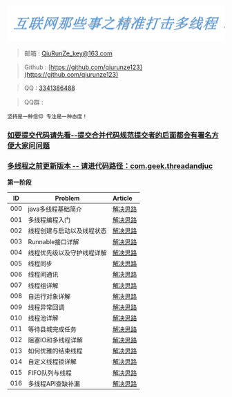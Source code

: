 ![互联网 Java 多线程那些事](https://raw.githubusercontent.com/qiurunze123/imageall/master/thread100.png)

> 邮箱 : [QiuRunZe_key@163.com](QiuRunZe_key@163.com)

> Github : [https://github.com/qiurunze123](https://github.com/qiurunze123)

> QQ : [3341386488](3341386488)

> QQ群 :

    坚持是一种信仰 专注是一种态度！
    
###  [如要提交代码请先看--提交合并代码规范提交者的后面都会有署名方便大家问问题](/docs/code-criterion.md)
###  [多线程之前更新版本 -- 请进代码路径：com.geek.threadandjuc](/docs/thread-base-1.md)


**第一阶段**

| ID | Problem  | Article | 
| --- | ---   | :--- |
| 000 |java多线程基础简介 | [解决思路](/docs/thread-base-2.md) |
| 001 |多线程编程入门| [解决思路](/docs/thread-base-2.md) |
| 002 |线程创建与启动以及线程状态 | [解决思路](/docs/thread-base-2.md) |
| 003 |Runnable接口详解 | [解决思路](/docs/thread-base-2.md) |
| 004 |线程优先级以及守护线程详解 | [解决思路](/docs/thread-base-2.md) |
| 005 |线程同步 | [解决思路](/docs/thread-base-2.md) |
| 006 |线程间通讯 | [解决思路](/docs/thread-base-2.md) |
| 007 |线程组详解 | [解决思路](/docs/thread-base-2.md) |
| 008 |自运行对象详解 | [解决思路](/docs/thread-base-2.md) |
| 009 |线程异常回调 | [解决思路](/docs/thread-base-2.md) |
| 010 |线程池详解 | [解决思路](/docs/thread-base-2.md) |
| 011 |等待县城完成任务 | [解决思路](/docs/thread-base-2.md) |
| 012 |阻塞IO和多线程详解 | [解决思路](/docs/thread-base-2.md) |
| 013 |如何优雅的结束线程 | [解决思路](/docs/thread-base-2.md) |
| 014 |自定义线程锁详解 | [解决思路](/docs/thread-base-2.md) |
| 015 |FIFO队列与线程 | [解决思路](/docs/thread-base-2.md) |
| 016 |多线程API查缺补漏 | [解决思路](/docs/thread-base-2.md) |
